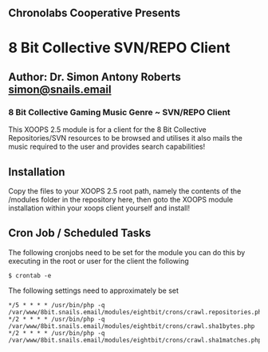 ## Chronolabs Cooperative Presents
# 8 Bit Collective SVN/REPO Client
## Author: Dr. Simon Antony Roberts <simon@snails.email>
### 8 Bit Collective Gaming Music Genre ~ SVN/REPO Client

This XOOPS 2.5 module is for a client for the 8 Bit Collective Repositories/SVN resources to be browsed and utilises it also mails the music required to the user and provides search capabilities!

## Installation

Copy the files to your XOOPS 2.5 root path, namely the contents of the /modules folder in the repository here, then goto the XOOPS module installation within your xoops client yourself and install!

## Cron Job / Scheduled Tasks
The following cronjobs need to be set for the module you can do this by executing in the root or user for the client the following

    $ crontab -e

The following settings need to approximately be set

    */5 * * * * /usr/bin/php -q /var/www/8bit.snails.email/modules/eightbit/crons/crawl.repositories.php
    */2 * * * * /usr/bin/php -q /var/www/8bit.snails.email/modules/eightbit/crons/crawl.sha1bytes.php
    */2 * * * * /usr/bin/php -q /var/www/8bit.snails.email/modules/eightbit/crons/crawl.sha1matches.php

